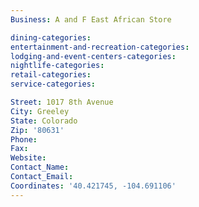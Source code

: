 ```yaml
---
Business: A and F East African Store

dining-categories:
entertainment-and-recreation-categories:
lodging-and-event-centers-categories:
nightlife-categories:
retail-categories:
service-categories:

Street: 1017 8th Avenue
City: Greeley
State: Colorado
Zip: '80631'
Phone:
Fax:
Website:
Contact_Name:
Contact_Email:
Coordinates: '40.421745, -104.691106'
---
```



